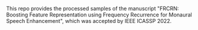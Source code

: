 This repo provides the processed samples of the manuscript "FRCRN: Boosting Feature Representation using Frequency Recurrence for Monaural Speech Enhancement", which was accepted by IEEE ICASSP 2022. 
